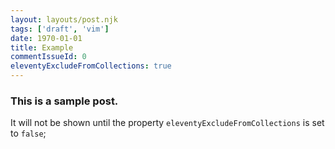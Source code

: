 ```yaml
---
layout: layouts/post.njk
tags: ['draft', 'vim']
date: 1970-01-01
title: Example
commentIssueId: 0
eleventyExcludeFromCollections: true
---
```


### This is a sample post.

It will not be shown until the property `eleventyExcludeFromCollections` is set to `false`;

<!-- vim: set spell: -->
